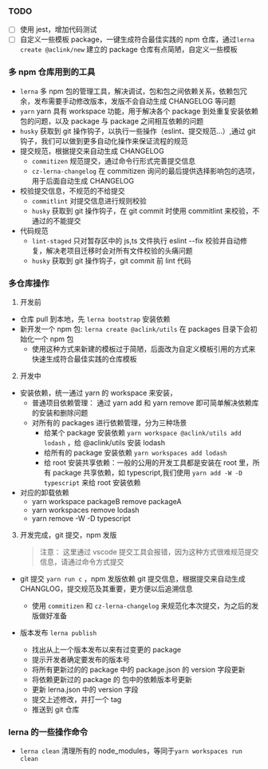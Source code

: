 ### TODO

-   [ ] 使用 jest，增加代码测试
-   [ ] 自定义一些模板 package，一键生成符合最佳实践的 npm 仓库，通过`lerna create @aclink/new` 建立的 package 仓库有点简陋，自定义一些模板

### 多 npm 仓库用到的工具

-   `lerna` 多 npm 包的管理工具，解决调试，包和包之间依赖关系，依赖包冗余，发布需要手动修改版本，发版不会自动生成 CHANGELOG 等问题
-   `yarn` yarn 具有 workspace 功能，用于解决各个 package 到处重复安装依赖包的问题，以及 package 与 package 之间相互依赖的问题
-   `husky` 获取到 git 操作钩子，以执行一些操作（eslint、提交规范...）,通过 git 钩子，我们可以做到更多自动化操作来保证流程的规范
-   提交规范，根据提交来自动生成 CHANGELOG
    -   `commitizen` 规范提交，通过命令行形式完善提交信息
    -   `cz-lerna-changelog` 在 commitizen 询问的最后提供选择影响包的选项，用于后面自动生成 CHANGELOG
-   校验提交信息，不规范的不给提交
    -   `commitlint` 对提交信息进行规则校验
    -   `husky` 获取到 git 操作钩子，在 git commit 时使用 commitlint 来校验，不通过的不能提交
-   代码规范
    -   `lint-staged` 只对暂存区中的 js,ts 文件执行 eslint --fix 校验并自动修复，解决老项目迁移时会对所有文件校验的头痛问题
    -   `husky` 获取到 git 操作钩子，git commit 前 lint 代码

### 多仓库操作

1. 开发前

-   仓库 pull 到本地，先 `lerna bootstrap` 安装依赖
-   新开发一个 npm 包: `lerna create @aclink/utils` 在 packages 目录下会初始化一个 npm 包
    -   使用这种方式来新建的模板过于简陋，后面改为自定义模板引用的方式来快速生成符合最佳实践的仓库模板

2. 开发中

-   安装依赖，统一通过 yarn 的 workspace 来安装，
    -   普通项目依赖管理： 通过 yarn add 和 yarn remove 即可简单解决依赖库的安装和删除问题
    -   对所有的 packages 进行依赖管理，分为三种场景
        -   给某个 package 安装依赖 `yarn workspace @aclink/utils add lodash` ，给 @aclink/utils 安装 lodash
        -   给所有的 package 安装依赖 `yarn workspaces add lodash`
        -   给 root 安装共享依赖：一般的公用的开发工具都是安装在 root 里，所有 package 共享依赖，如 typescript,我们使用 `yarn add -W -D typescript` 来给 root 安装依赖
-   对应的卸载依赖
    -   yarn workspace packageB remove packageA
    -   yarn workspaces remove lodash
    -   yarn remove -W -D typescript

3. 开发完成，git 提交，npm 发版
    > 注意： 这里通过 vscode 提交工具会报错，因为这种方式很难规范提交信息，请通过命令方式提交

-   git 提交 `yarn run c` ，npm 发版依赖 git 提交信息，根据提交来自动生成 CHANGLOG，提交规范及其重要，更方便以后追溯信息

    -   使用 `commitizen` 和 `cz-lerna-changelog` 来规范化本次提交，为之后的发版做好准备

-   版本发布 `lerna publish`

    -   找出从上一个版本发布以来有过变更的 package
    -   提示开发者确定要发布的版本号
    -   将所有更新过的的 package 中的 package.json 的 version 字段更新
    -   将依赖更新过的 package 的 包中的依赖版本号更新
    -   更新 lerna.json 中的 version 字段
    -   提交上述修改，并打一个 tag
    -   推送到 git 仓库

### lerna 的一些操作命令

-   `lerna clean` 清理所有的 node_modules，等同于`yarn workspaces run clean`
